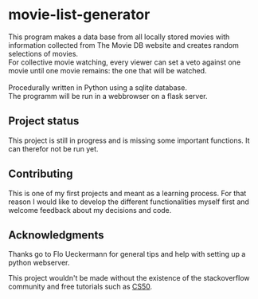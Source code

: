 # movie-list-generator
This program makes a data base from all locally stored movies with information collected from The Movie DB website and creates random selections of movies. <br>
For collective movie watching, every viewer can set a veto against one movie until one movie remains: the one that will be watched. 
<br><br>Procedurally written in Python using a sqlite database. <br> The programm will be run in a webbrowser on a flask server.  

## Project status

This project is still in progress and is missing some important functions. It can therefor not be run yet. 


## Contributing

This is one of my first projects and meant as a learning process. For that reason I would like to develop the different functionalities myself first and welcome feedback about my decisions and code.


## Acknowledgments

Thanks go to Flo Ueckermann for general tips and help with setting up a python webserver.

This project wouldn't be made without the existence of the stackoverflow community and free tutorials such as [CS50](https://www.youtube.com/watch?v=j5wysXqaIV8&feature=youtu.be). 
